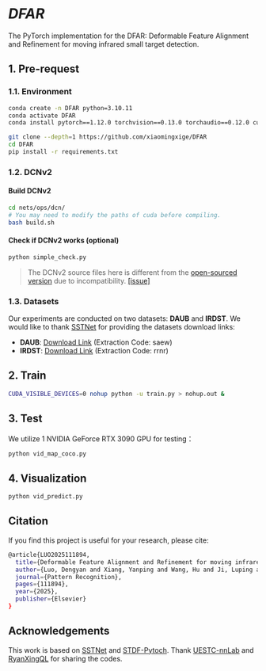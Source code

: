 ﻿
# *DFAR*
The PyTorch implementation for the DFAR: Deformable Feature Alignment and Refinement for moving infrared small target detection.
## 1. Pre-request
### 1.1. Environment
```bash
conda create -n DFAR python=3.10.11
conda activate DFAR
conda install pytorch==1.12.0 torchvision==0.13.0 torchaudio==0.12.0 cudatoolkit=11.3 -c pytorch

git clone --depth=1 https://github.com/xiaomingxige/DFAR
cd DFAR
pip install -r requirements.txt
```
### 1.2. DCNv2
#### Build DCNv2

```bash
cd nets/ops/dcn/
# You may need to modify the paths of cuda before compiling.
bash build.sh
```
#### Check if DCNv2 works (optional)

```bash
python simple_check.py
```
> The DCNv2 source files here is different from the [open-sourced version](https://github.com/chengdazhi/Deformable-Convolution-V2-PyTorch) due to incompatibility. [[issue]](https://github.com/open-mmlab/mmediting/issues/84#issuecomment-644974315)

### 1.3. Datasets
Our experiments are conducted on two datasets: **DAUB** and **IRDST**.
We would like to thank [SSTNet](https://github.com/UESTC-nnLab/SSTNet) for providing the datasets download links:
- **DAUB**: [Download Link](https://pan.baidu.com/s/1nNTvjgDaEAQU7tqQjPZGrw?pwd=saew) (Extraction Code: saew)
- **IRDST**: [Download Link](https://pan.baidu.com/s/1igjIT30uqfCKjLbmsMfoFw?pwd=rrnr) (Extraction Code: rrnr)
## 2. Train
```bash
CUDA_VISIBLE_DEVICES=0 nohup python -u train.py > nohup.out &
```
## 3. Test
We utilize 1 NVIDIA GeForce RTX 3090 GPU for testing：

```bash
python vid_map_coco.py
```
## 4. Visualization
```bash
python vid_predict.py
```

## Citation
If you find this project is useful for your research, please cite:

```bash
@article{LUO2025111894,
  title={Deformable Feature Alignment and Refinement for moving infrared small target detection},
  author={Luo, Dengyan and Xiang, Yanping and Wang, Hu and Ji, Luping and Li, Shuai and Ye, Mao},
  journal={Pattern Recognition},
  pages={111894},
  year={2025},
  publisher={Elsevier}
}
```


## Acknowledgements
This work is based on [SSTNet](https://github.com/UESTC-nnLab/SSTNet) and [STDF-Pytoch](https://github.com/ryanxingql/stdf-pytorch). Thank [UESTC-nnLab](https://github.com/UESTC-nnLab) and [RyanXingQL](https://github.com/RyanXingQL) for sharing the codes.